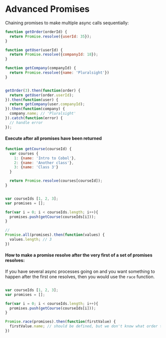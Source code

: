 # Advanced Promises

Chaining promises to make multiple async calls sequentially:
```JavaScript
function getOrder(orderId) {
  return Promise.resolve({userId: 35});
}

function getUser(userId) {
  return Promise.resolve({companyId: 18});
}

function getCompany(companyId) {
  return Promise.resolve({name: 'Pluralsight'})
}


getOrder(3).then(function(order) {
  return getUser(order.userId);
}).then(function(user) {
  return getCompany(user.companyId);
}).then(function(company) {
  company.name; // 'Pluralsight'
}).catch(function(error) {
  // handle error
});
```

#### Execute after all promises have been returned
```JavaScript
function getCourse(courseId) {
  var courses {
    1: {name: 'Intro to Cobol'},
    2: {name: 'Another class'},
    3: {name: 'Class 3'}
  }

  return Promise.resolve(courses[courseId]);
}


var courseIds [1, 2, 3];
var promises = [];

for(var i = 0; i < courseIds.length; i++){
  promises.push(getCourse(courseIds[i]));
}

// 
Promise.all(promises).then(function(values) { 
  values.length; // 3
})
```

#### How to make a promise resolve after the very first of a set of promises resolves:
If you have several async processes going on and you want something to happen after the first one resolves, then you would use the `race` function.
```JavaScript

var courseIds [1, 2, 3];
var promises = [];

for(var i = 0; i < courseIds.length; i++){
  promises.push(getCourse(courseIds[i]));
}

Promise.race(promises).then(function(firstValue) {
  firstValue.name; // should be defined, but we don't know what order the promises resolve in.
})

```
